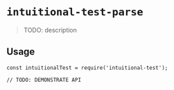# `intuitional-test-parse`

> TODO: description

## Usage

```
const intuitionalTest = require('intuitional-test');

// TODO: DEMONSTRATE API
```
